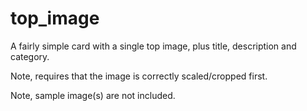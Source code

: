 # top_image

A fairly simple card with a single top image, plus title, description and category.

Note, requires that the image is correctly scaled/cropped first.

Note, sample image(s) are not included.